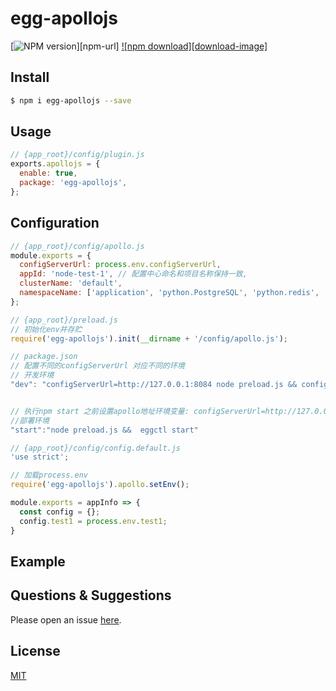 # egg-apollojs

[![NPM version][npm-image]][npm-url]
[![npm download][download-image]][download-url]

[npm-image]: https://img.shields.io/npm/v/egg-apollojs.svg?style=flat-square
[download-url]: https://npmjs.org/package/egg-apollojs

<!--
egg plugin for apollo .support hot patch
-->

## Install

```bash
$ npm i egg-apollojs --save
```

## Usage

```js
// {app_root}/config/plugin.js
exports.apollojs = {
  enable: true,
  package: 'egg-apollojs',
};
```

## Configuration

```js
// {app_root}/config/apollo.js
module.exports = {
  configServerUrl: process.env.configServerUrl,
  appId: 'node-test-1', // 配置中心命名和项目名称保持一致,
  clusterName: 'default',
  namespaceName: ['application', 'python.PostgreSQL', 'python.redis', 'python.ops'], // 两个namespace相同配置，application配置会覆盖'python.mysql'
};

```

```js
// {app_root}/preload.js
// 初始化env并存贮
require('egg-apollojs').init(__dirname + '/config/apollo.js');
```

```js
// package.json
// 配置不同的configServerUrl 对应不同的环境
// 开发环境
"dev": "configServerUrl=http://127.0.0.1:8084 node preload.js && configServerUrl=http://127.0.0.1:8084 egg-bin dev"


// 执行npm start 之前设置apollo地址环境变量: configServerUrl=http://127.0.0.1:8084 npm start
//部署环境
"start":"node preload.js &&  eggctl start"
```

```js
// {app_root}/config/config.default.js
'use strict';

// 加载process.env
require('egg-apollojs').apollo.setEnv(); 

module.exports = appInfo => {
  const config = {};
  config.test1 = process.env.test1;
}
```

## Example

<!-- example here -->

## Questions & Suggestions

Please open an issue [here](https://github.com/eggjs/egg/issues).

## License

[MIT](LICENSE)

